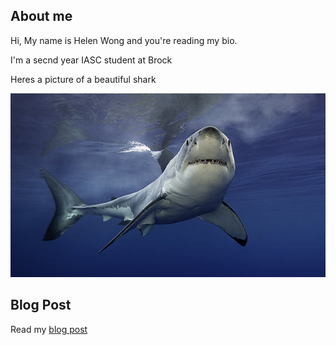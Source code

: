 ## About me

Hi, My name is Helen Wong and you're reading my bio.

I'm a secnd year IASC student at Brock

Heres a picture of a beautiful shark

![](images/shark.jpg)

## Blog Post

Read my [blog post](blog.md)






